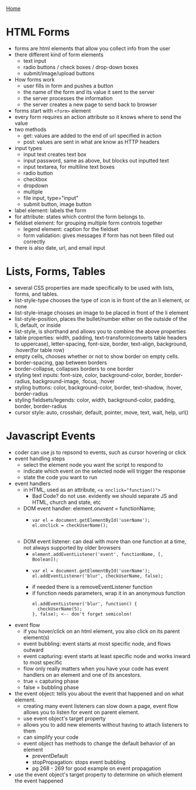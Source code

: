 [Home](README.md)

# HTML Forms
- forms are html elements that allow you collect info from the user
- there different kind of form elements
  - text input
  - radio buttons / check boxes / drop-down boxes
  - submit/image/upload buttons
- How forms work
  - user fills in form and pushes a button
  - the name of the form and its value it sent to the server
  - the server processes the information
  - the server creates a new page to send back to browser
- forms start with `<form>` element
- every form requires an action attribute so it knows where to send the value
- two methods
  - get: values are added to the end of url specified in action
  - post: values are sent in what are know as HTTP headers
- input types
  - input text creates text box
  - input password, same as above, but blocks out inputted text
  - input textarea, for multiline text boxes
  - radio button
  - checkbox
  - dropdown
  - multiple
  - file input, type="input"
  - submit button, image button
- label element: labels the form
- for attribute: states which control the form belongs to.
- fieldset element: for grouping multiple form controls together
  - legend element: caption for the fieldset
  - form validation: gives messages if form has not been filled out correctly
- there is also date, url,  and email input

# Lists, Forms, Tables
- several CSS properties are made specifically to be used with lists, forms, and tables.
- list-style-type chooses the type of icon is in front of the an li element, or none
- list-style-image chooses an image to be placed in front of the li element
- list-style-position, places the bullet/number either on the outside of the li, default, or inside
- list-style, is shorthand and allows you to combine the above properties
- table properties: width, padding, text-transform(converts table headers to uppercase), letter-spacing, font-size, border, text-align, background, :hover(for table row)
- empty cells, chooses whether or not to show border on empty cells.
- border-spacing, gap between borders
- border-collapse, collapses borders to one border
- styling text inputs: font-size, color, background-color, border, border-radius, background-image, :focus, :hover
- styling buttons: color, background-color, border, text-shadow, :hover, border-radius
- styling fieldsets/legends: color, width, background-color, padding, border, border-radius
- cursor style: auto, crosshair, default, pointer, move, text, wait, help, url()

# Javascript Events
- coder can use js to repsond to events, such as cursor hovering or click
- event handling steps
  - select the element node you want the script to respond to
  - indicate which event on the selected node will trigger the response
  - state the code you want to run
- event handlers
  - in HTML, used as an attribute, `<a onclick="function()">`
    - Bad Code? do not use. evidently we should separate JS and HTML, church and state, etc
  - DOM event handler: element.on*event* = functionName;
    - ```
      var el = document.getElementById('userName');
      el.onclick = checkUserName();
    ```
  - DOM event listener: can deal with more than one function at a time, not always supported by older browsers
    - `element.addEventListener('event', functionName, [, Boolean]);`
    - ```
      var el = document.getElementById('userName');
      el.addEventListener('blur', checkUserName, false);
      ```
    - if needed there is a removeEventListener function
    - if function needs parameters, wrap it in an anonymous function
      ```
      el.addEventListener('blur', function() {
        checkUserName(5);
      }, false); <-- don't forget semicolon!
      ```
- event flow
  - if you hover/click on an html element, you also click on its parent element(s)
  - event bubbling: event starts at most specific node, and flows outward
  - event capturing: event starts at least specific node and works inward to most specific
  - flow only really matters when you have your code has event handlers on an element and one of its ancestors.
  - true = capturing phase
  - false = bubbling phase
- the event object: tells you about the event that happened and on what element.
  - creating many event listeners can slow down a page, event flow allows you to listen for event on parent element.
  - use event object's target property
  - allows you to add new elements without having to attach listeners to them
  - can simplify your code
  - event object has methods to change the default behavior of an element
    - preventDefault
    - stopPropagation: stops event bubbling
    - pg 268 - 269 for good example on event propagation
- use the event object's target property to determine on which element the event happened
